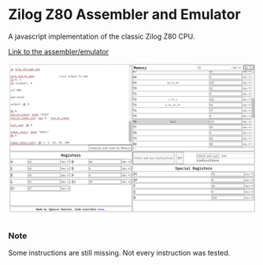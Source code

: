 # Zilog Z80 Assembler and Emulator

A javascript implementation of the classic Zilog Z80 CPU.

[Link to the assembler/emulator](https://ignaciosearles.github.io/Z80-AssemblerAndEmulator/)

![Z80 Compiler/Emulator](./images/Z80Pic.png)

### Note

Some instructions are still missing. Not every instruction was tested.
